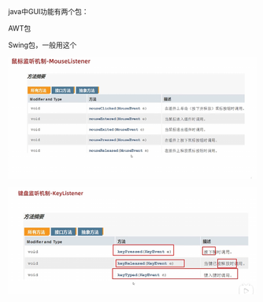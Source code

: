 java中GUI功能有两个包：

AWT包

Swing包，一般用这个



![image-20240604160944321](.assets/image-20240604160944321.png)

![image-20240604161004437](.assets/image-20240604161004437.png)
